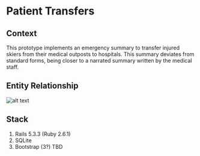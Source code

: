 # Patient Transfers

## Context
This prototype implements an emergency summary to transfer injured skiers from their medical outposts to hospitals. This summary deviates from standard forms, being closer to a narrated summary written by the medical staff.

## Entity Relationship
![alt text](http://oi66.tinypic.com/wvbmz7.jpg)

## Stack
1. Rails 5.3.3 (Ruby 2.6.1)
2. SQLite
3. Bootstrap (3?) TBD

